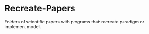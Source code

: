 # Recreate-Papers
Folders of scientific papers with programs that: recreate paradigm or implement model. 
